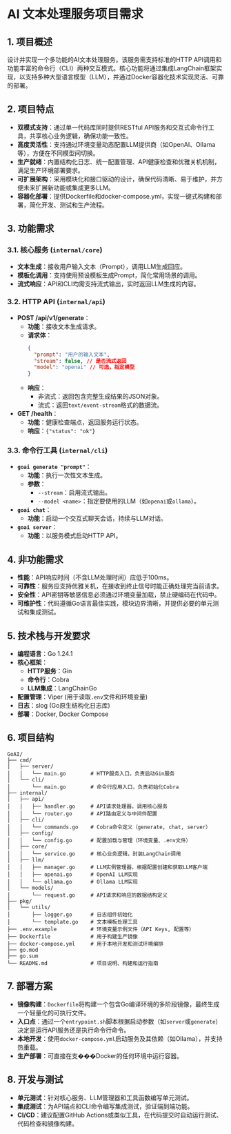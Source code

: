 # AI 文本处理服务项目需求

## 1. 项目概述

设计并实现一个多功能的AI文本处理服务。该服务需支持标准的HTTP API调用和功能丰富的命令行（CLI）两种交互模式。核心功能将通过集成LangChain框架实现，以支持多种大型语言模型（LLM），并通过Docker容器化技术实现灵活、可靠的部署。

## 2. 项目特点

- **双模式支持**：通过单一代码库同时提供RESTful API服务和交互式命令行工具，共享核心业务逻辑，确保功能一致性。
- **高度灵活性**：支持通过环境变量动态配置LLM提供商（如OpenAI、Ollama等），方便在不同模型间切换。
- **生产就绪**：内置结构化日志、统一配置管理、API健康检查和优雅关机机制，满足生产环境部署要求。
- **可扩展架构**：采用模块化和接口驱动的设计，确保代码清晰、易于维护，并方便未来扩展新功能或集成更多LLM。
- **容器化部署**：提供Dockerfile和docker-compose.yml，实现一键式构建和部署，简化开发、测试和生产流程。

## 3. 功能需求

### 3.1. 核心服务 (`internal/core`)
- **文本生成**：接收用户输入文本（Prompt），调用LLM生成回应。
- **模板化调用**：支持使用预设模板生成Prompt，简化常用场景的调用。
- **流式响应**：API和CLI均需支持流式输出，实时返回LLM生成的内容。

### 3.2. HTTP API (`internal/api`)
- **POST /api/v1/generate**：
  - **功能**：接收文本生成请求。
  - **请求体**：
    ```json
    {
      "prompt": "用户的输入文本",
      "stream": false, // 是否流式返回
      "model": "openai" // 可选，指定模型
    }
    ```
  - **响应**：
    - 非流式：返回包含完整生成结果的JSON对象。
    - 流式：返回`text/event-stream`格式的数据流。
- **GET /health**：
  - **功能**：健康检查端点，返回服务运行状态。
  - **响应**：`{"status": "ok"}`

### 3.3. 命令行工具 (`internal/cli`)
- **`goai generate "prompt"`**：
  - **功能**：执行一次性文本生成。
  - **参数**：
    - `--stream`：启用流式输出。
    - `--model <name>`：指定要使用的LLM（如`openai`或`ollama`）。
- **`goai chat`**：
  - **功能**：启动一个交互式聊天会话，持续与LLM对话。
- **`goai server`**：
  - **功能**：以服务模式启动HTTP API。

## 4. 非功能需求

- **性能**：API响应时间（不含LLM处理时间）应低于100ms。
- **可靠性**：服务应支持优雅关机，在接收到终止信号时能正确处理完当前请求。
- **安全性**：API密钥等敏感信息必须通过环境变量加载，禁止硬编码在代码中。
- **可维护性**：代码遵循Go语言最佳实践，模块边界清晰，并提供必要的单元测试和集成测试。

## 5. 技术栈与开发要求

- **编程语言**：Go 1.24.1
- **核心框架**：
  - **HTTP服务**：Gin
  - **命令行**：Cobra
  - **LLM集成**：LangChainGo
- **配置管理**：Viper (用于读取`.env`文件和环境变量)
- **日志**：slog (Go原生结构化日志库)
- **部署**：Docker, Docker Compose

## 6. 项目结构

```
GoAI/
├── cmd/
│   ├── server/
│   │   └── main.go        # HTTP服务入口，负责启动Gin服务
│   └── cli/
│       └── main.go        # 命令行应用入口，负责初始化Cobra
├── internal/
│   ├── api/
│   │   ├── handler.go     # API请求处理器，调用核心服务
│   │   └── router.go      # API路由定义与中间件配置
│   ├── cli/
│   │   └── commands.go    # Cobra命令定义（generate, chat, server）
│   ├── config/
│   │   └── config.go      # 配置加载与管理（环境变量、.env文件）
│   ├── core/
│   │   └── service.go     # 核心业务逻辑，封装LangChain调用
│   ├── llm/
│   │   ├── manager.go     # LLM实例管理器，根据配置创建和获取LLM客户端
│   │   ├── openai.go      # OpenAI LLM实现
│   │   └── ollama.go      # Ollama LLM实现
│   └── models/
│       └── request.go     # API请求和响应的数据结构定义
├── pkg/
│   └── utils/
│       ├── logger.go      # 日志组件初始化
│       └── template.go    # 文本模板处理工具
├── .env.example           # 环境变量示例文件（API Keys, 配置等）
├── Dockerfile             # 用于构建生产镜像
├── docker-compose.yml     # 用于本地开发和测试环境编排
├── go.mod
├── go.sum
└── README.md              # 项目说明、构建和运行指南
```

## 7. 部署方案

- **镜像构建**：`Dockerfile`将构建一个包含Go编译环境的多阶段镜像，最终生成一个轻量化的可执行文件。
- **入口点**：通过一个`entrypoint.sh`脚本根据启动参数（如`server`或`generate`）决定是运行API服务还是执行命令行命令。
- **本地开发**：使用`docker-compose.yml`启动服务及其依赖（如Ollama），并支持热重载。
- **生产部署**：可直接在支���Docker的任何环境中运行容器。

## 8. 开发与测试

- **单元测试**：针对核心服务、LLM管理器和工具函数编写单元测试。
- **集成测试**：为API端点和CLI命令编写集成测试，验证端到端功能。
- **CI/CD**：建议配置GitHub Actions或类似工具，在代码提交时自动运行测试、代码检查和镜像构建。